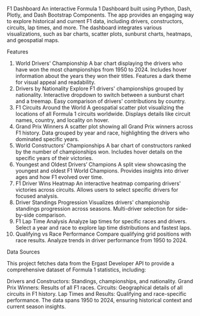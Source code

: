 F1 Dashboard
An interactive Formula 1 Dashboard built using Python, Dash, Plotly, and Dash Bootstrap Components. The app provides an engaging way to explore historical and current F1 data, including drivers, constructors, circuits, lap times, and more. The dashboard integrates various visualizations, such as bar charts, scatter plots, sunburst charts, heatmaps, and geospatial maps.

Features
1. World Drivers' Championship
A bar chart displaying the drivers who have won the most championships from 1950 to 2024.
Includes hover information about the years they won their titles.
Features a dark theme for visual appeal and readability.
2. Drivers by Nationality
Explore F1 drivers' championships grouped by nationality.
Interactive dropdown to switch between a sunburst chart and a treemap.
Easy comparison of drivers' contributions by country.
3. F1 Circuits Around the World
A geospatial scatter plot visualizing the locations of all Formula 1 circuits worldwide.
Displays details like circuit names, country, and locality on hover.
4. Grand Prix Winners
A scatter plot showing all Grand Prix winners across F1 history.
Data grouped by year and race, highlighting the drivers who dominated specific years.
5. World Constructors' Championships
A bar chart of constructors ranked by the number of championships won.
Includes hover details on the specific years of their victories.
6. Youngest and Oldest Drivers’ Champions
A split view showcasing the youngest and oldest F1 World Champions.
Provides insights into driver ages and how F1 evolved over time.
7. F1 Driver Wins Heatmap
An interactive heatmap comparing drivers' victories across circuits.
Allows users to select specific drivers for focused analysis.
8. Driver Standings Progression
Visualizes drivers' championship standings progression across seasons.
Multi-driver selection for side-by-side comparison.
9. F1 Lap Time Analysis
Analyze lap times for specific races and drivers.
Select a year and race to explore lap time distributions and fastest laps.
10. Qualifying vs Race Performance
Compare qualifying grid positions with race results.
Analyze trends in driver performance from 1950 to 2024.


Data Sources 

This project fetches data from the Ergast Developer API to provide a comprehensive dataset of Formula 1 statistics, including:

Drivers and Constructors: Standings, championships, and nationality. Grand Prix Winners: Results of all F1 races. Circuits: Geographical details of all circuits in F1 history. Lap Times and Results: Qualifying and race-specific performance. The data spans 1950 to 2024, ensuring historical context and current season insights.
